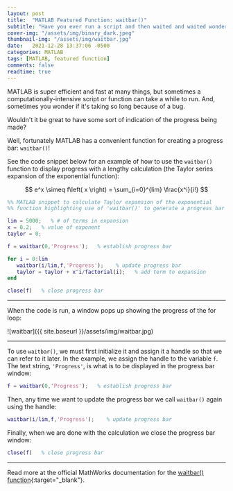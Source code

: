 ```yaml
---
layout: post
title:  "MATLAB Featured Function: waitbar()"
subtitle: "Have you ever run a script and then waited and waited wondering if it was actually running?"
cover-img: "/assets/img/binary_dark.jpeg"
thumbnail-img: "/assets/img/waitbar.jpg"
date:   2021-12-28 13:37:06 -0500
categories: MATLAB
tags: [MATLAB, featured function]
comments: false
readtime: true
---
```

MATLAB is super efficient and fast at many things, but sometimes a computationally-intensive script or function can take a while to run.  And, sometimes you wonder if it's taking so long because of a bug.

Wouldn't it be great to have some sort of indication of the progress being made?

Well, fortunately MATLAB has a convenient function for creating a progress bar: `waitbar()`!

See the code snippet below for an example of how to use the  `waitbar()` function to display progress with a lengthy calculation (the Taylor series expansion of the exponential function):

$$
e^x \simeq f\left( x \right) = \sum_{i=0}^{lim} \frac{x^i}{i!}
$$

``` matlab
%% MATLAB snippet to calculate Taylor expansion of the exponential
%% function highlighting use of 'waitbar()' to generate a progress bar

lim = 5000;   % # of terms in expansion
x = 0.2;   % value of exponent
taylor = 0;

f = waitbar(0,'Progress');   % establish progress bar

for i = 0:lim
   waitbar(i/lim,f,'Progress');    % update progress bar
   taylor = taylor + x^i/factorial(i);   % add term to expansion
end

close(f)   % close progress bar
```
---

When the code is run, a window pops up showing the progress of the for loop:

![waitbar]({{ site.baseurl }}/assets/img/waitbar.jpg)

---

To use `waitbar()`, we must first initialize it and assign it a handle so that we can refer to it later. In the example, we assign the handle to the variable `f`. The text string, `'Progress'`, is what is to be displayed in the progress bar window:

``` matlab
f = waitbar(0,'Progress');   % establish progress bar
 ```
Then, any time we want to update the progress bar we call `waitbar()` again using the handle:

``` matlab
waitbar(i/lim,f,'Progress');    % update progress bar
```
Finally, when we are done with the calculation we close the progress bar window:

``` matlab
close(f)   % close progress bar
```


---

Read more at the official MathWorks documentation for the [waitbar() function](https://www.mathworks.com/help/matlab/ref/waitbar.html){:target="_blank"}.
